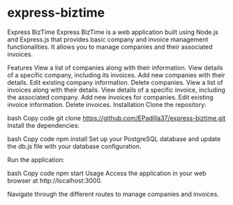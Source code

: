 # express-biztime
Express BizTime
Express BizTime is a web application built using Node.js and Express.js that provides basic company and invoice management functionalities. It allows you to manage companies and their associated invoices.

Features
View a list of companies along with their information.
View details of a specific company, including its invoices.
Add new companies with their details.
Edit existing company information.
Delete companies.
View a list of invoices along with their details.
View details of a specific invoice, including the associated company.
Add new invoices for companies.
Edit existing invoice information.
Delete invoices.
Installation
Clone the repository:

bash
Copy code
git clone https://github.com/EPadilla37/express-biztime.git
Install the dependencies:

bash
Copy code
npm install
Set up your PostgreSQL database and update the db.js file with your database configuration.

Run the application:

bash
Copy code
npm start
Usage
Access the application in your web browser at http://localhost:3000.

Navigate through the different routes to manage companies and invoices.